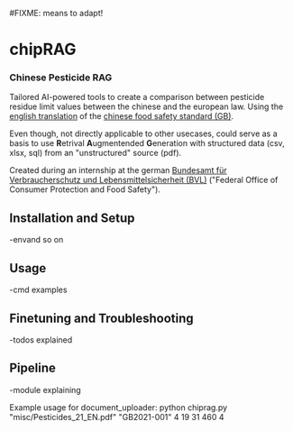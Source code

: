 #FIXME: means to adapt!

# chipRAG
### **Chi**nese **P**esticide **RAG**

Tailored AI-powered tools to create a comparison between pesticide residue limit values between the chinese and the european law. Using the [english translation](https://www.fas.usda.gov/data/china-national-food-safety-standard-maximum-residue-limits-pesticides-foods) of the [chinese food safety standard (GB)](https://www.fao.org/faolex/results/details/en/c/LEX-FAOC215904/).

Even though, not directly applicable to other usecases, could serve as a basis to use **R**etrival **A**ugmentended **G**eneration with structured data (csv, xlsx, sql) from an "unstructured" source (pdf).

Created during an internship at the german [Bundesamt für Verbraucherschutz und Lebensmittelsicherheit (BVL)](https://www.bvl.bund.de/DE/Home/home_node.html) ("Federal Office of Consumer Protection and Food Safety").

## Installation and Setup
-envand so on

## Usage
-cmd examples

## Finetuning and Troubleshooting
-todos explained

## Pipeline
-module explaining





Example usage for document_uploader:
python chiprag.py "misc/Pesticides_21_EN.pdf" "GB2021-001" 4 19 31 460 4
